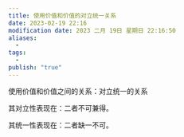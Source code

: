 ```yaml
---
title: 使用价值和价值的对立统一关系
date: 2023-02-19 22:16
modification date: 2023 二月 19日 星期日 22:16:50
aliases:
  - 
tags:
  - 
publish: "true"
---
```


使用价值和价值之间的关系：对立统一的关系

其对立性表现在：二者不可兼得。

其统一性表现在：二者缺一不可。
